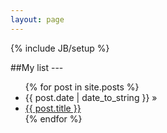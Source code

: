 ```yaml
---
layout: page
---
```

{% include JB/setup %}


##My list ---

<ul class="posts">
  {% for post in site.posts %}
    <li><span>{{ post.date | date_to_string }}</span> &raquo; </li>
    <li><a href="{{ BASE_PATH }}{{ post.url }}">{{ post.title }}</a></li>
  {% endfor %}
</ul>




